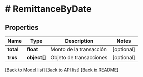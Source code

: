 # # RemittanceByDate

## Properties

Name | Type | Description | Notes
------------ | ------------- | ------------- | -------------
**total** | **float** | Monto de la transacción | [optional] 
**trxs** | **object[]** | Objeto de transacciones | [optional] 

[[Back to Model list]](../../README.md#documentation-for-models) [[Back to API list]](../../README.md#documentation-for-api-endpoints) [[Back to README]](../../README.md)


